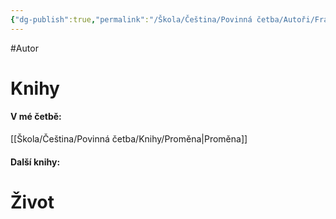 ```yaml
---
{"dg-publish":true,"permalink":"/Škola/Čeština/Povinná četba/Autoři/Franz Kafka/","created":"2023-11-28T11:56:39.448+01:00","updated":"2024-03-13T18:25:03.288+01:00"}
---
```


#Autor 
# Knihy
#### V mé četbě:
[[Škola/Čeština/Povinná četba/Knihy/Proměna\|Proměna]]
#### Další knihy:

# Život

